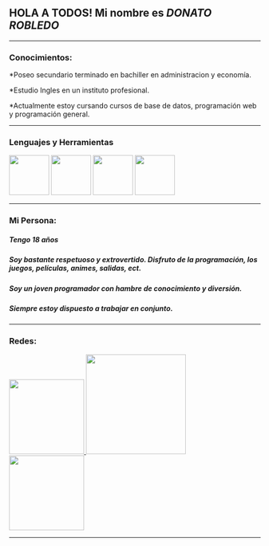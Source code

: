 ## HOLA A TODOS! Mi nombre es *DONATO ROBLEDO*


<hr>

### Conocimientos:
  *Poseo secundario terminado en bachiller en administracion y economía.
  
  *Estudio Ingles en un instituto profesional.
  
  *Actualmente estoy cursando cursos de base de datos, programación web y programación general.
  
<hr>

### Lenguajes y Herramientas
<img src="https://encrypted-tbn0.gstatic.com/images?q=tbn:ANd9GcSeKXebshKzrBj9tc6DFj-iv46H_ePITihX6082ymkqOv1eucdQAr9nzW6LYFB6c1msXIc&usqp=CAU" width="80px"> <img src="https://img.freepik.com/iconos-gratis/css_318-698167.jpg" width="80px"> <img src="https://static.vecteezy.com/system/resources/previews/022/424/576/original/java-logo-editorial-free-vector.jpg" width="80px"> <img src="https://cdn.pixabay.com/photo/2022/01/30/13/33/github-6980894_1280.png" width="80px">

<hr>

### Mi Persona:
 ##### Tengo 18 años
 ##### Soy bastante respetuoso y extrovertido. Disfruto de la programación, los juegos,  películas, animes, salidas, ect.
 ##### Soy un joven programador con hambre de conocimiento y diversión.
 ##### Siempre estoy dispuesto a trabajar en conjunto.

<hr>

### Redes:
  <a href="https://www.instagram.com/donny_robled0/" target="_blank"> <img src="https://static.vecteezy.com/system/resources/previews/002/067/953/original/instagram-3d-icon-free-vector.jpg" width="150px" > </a> <a href="https://twitter.com/MiniD0nny" target="_blank"> <img src="https://i.pinimg.com/originals/0f/48/39/0f48394818ca5780777515dac200bee5.jpg" width="200px"> </a> <a href="https://www.instagram.com/donny_robled0/" target="_blank"> <img src="https://static.vecteezy.com/system/resources/previews/002/067/939/original/facebook-3d-icon-free-vector.jpg" width="150px"> </a>

<hr>
